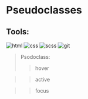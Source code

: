 # Pseudoclasses

## Tools:
![html](https://img.shields.io/badge/-HTML-090909?style=for-the-badge&logo=html5&logoColor=F36208)
![css](https://img.shields.io/badge/-CSS-090909?style=for-the-badge&logo=CSS3&logoColor=47C5FB)
![scss](https://img.shields.io/badge/-SCSS-090909?style=for-the-badge&logo=sass&logoColor=#CC6699)
![git](https://img.shields.io/badge/-git-090909?style=for-the-badge&logo=git&logoColor=F36208)

>Psodoclass:
>>hover

>>active

>>focus